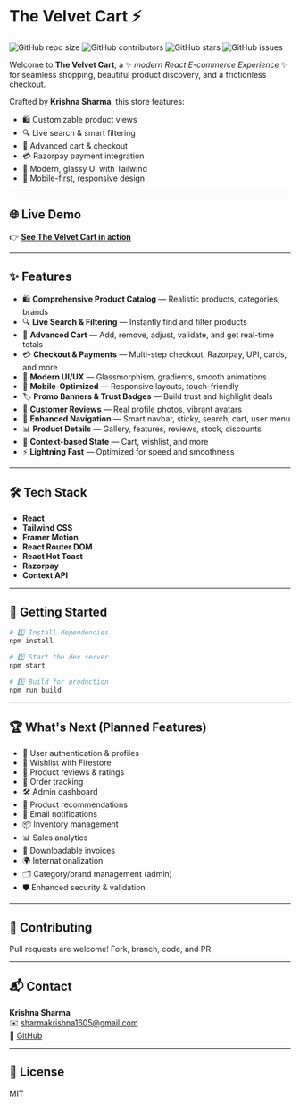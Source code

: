 # The Velvet Cart ⚡️

![GitHub repo size](https://img.shields.io/github/repo-size/krishnash648/the-velvet-cart)
![GitHub contributors](https://img.shields.io/github/contributors/krishnash648/the-velvet-cart)
![GitHub stars](https://img.shields.io/github/stars/krishnash648/the-velvet-cart?style=social)
![GitHub issues](https://img.shields.io/github/issues/krishnash648/the-velvet-cart)

Welcome to **The Velvet Cart**, a ✨ _modern React E-commerce Experience_ ✨ for seamless shopping, beautiful product discovery, and a frictionless checkout.

Crafted by **Krishna Sharma**, this store features:
- 🛍️ Customizable product views
- 🔍 Live search & smart filtering
- 🛒 Advanced cart & checkout
- 💳 Razorpay payment integration
- 🎨 Modern, glassy UI with Tailwind
- 📱 Mobile-first, responsive design

---

## 🌐 Live Demo

👉 [**See The Velvet Cart in action**](https://krishnash648.github.io/the-velvet-cart)

---

## ✨ Features

- 🛍️ **Comprehensive Product Catalog** — Realistic products, categories, brands
- 🔍 **Live Search & Filtering** — Instantly find and filter products
- 🛒 **Advanced Cart** — Add, remove, adjust, validate, and get real-time totals
- 💳 **Checkout & Payments** — Multi-step checkout, Razorpay, UPI, cards, and more
- 🎨 **Modern UI/UX** — Glassmorphism, gradients, smooth animations
- 📱 **Mobile-Optimized** — Responsive layouts, touch-friendly
- 🏷️ **Promo Banners & Trust Badges** — Build trust and highlight deals
- 🌟 **Customer Reviews** — Real profile photos, vibrant avatars
- 🧭 **Enhanced Navigation** — Smart navbar, sticky, search, cart, user menu
- 📊 **Product Details** — Gallery, features, reviews, stock, discounts
- 🧰 **Context-based State** — Cart, wishlist, and more
- ⚡ **Lightning Fast** — Optimized for speed and smoothness

---

## 🛠️ Tech Stack

- **React**
- **Tailwind CSS**
- **Framer Motion**
- **React Router DOM**
- **React Hot Toast**
- **Razorpay**
- **Context API**

---

## 🚀 Getting Started

```bash
# 1️⃣ Install dependencies
npm install

# 2️⃣ Start the dev server
npm start

# 3️⃣ Build for production
npm run build
```


---

## 🏆 What's Next (Planned Features)

- 🔐 User authentication & profiles
- 💖 Wishlist with Firestore
- 📝 Product reviews & ratings
- 🚚 Order tracking
- 🛠️ Admin dashboard
- 🤖 Product recommendations
- 📧 Email notifications
- 📦 Inventory management
- 📊 Sales analytics
- 🧾 Downloadable invoices
- 🌍 Internationalization
- 🗂️ Category/brand management (admin)
- 🛡️ Enhanced security & validation

---

## 🤝 Contributing

Pull requests are welcome! Fork, branch, code, and PR.

---

## 📬 Contact

**Krishna Sharma**  
✉️ sharmakrishna1605@gmail.com  
🐙 [GitHub](https://github.com/krishnash648)

---

## 📄 License

MIT
